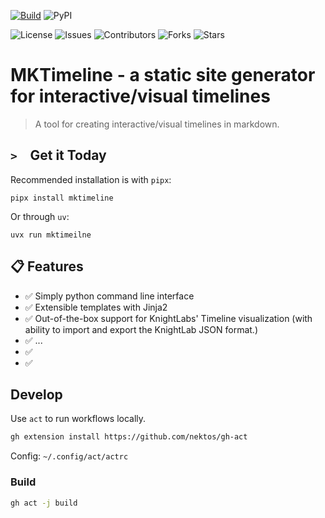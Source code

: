 [![Build](https://github.com/jduprey/mktimeline/actions/workflows/code-quality.yml/badge.svg)](https://github.com/jduprey/mktimeline/actions/workflows/code-quality.yml)
![PyPI](https://img.shields.io/pypi/v/mktimeline)

<!-- ![Version](https://img.shields.io/github/v/release/jduprey/mktimeline) -->


![License](https://img.shields.io/github/license/jduprey/mktimeline) ![Issues](https://img.shields.io/github/issues/jduprey/mktimeline) ![Contributors](https://img.shields.io/github/contributors/jduprey/mktimeline) ![Forks](https://img.shields.io/github/forks/jduprey/mktimeline) ![Stars](https://img.shields.io/github/stars/jduprey/mktimeline) 

# MKTimeline - a static site generator for interactive/visual timelines

> A tool for creating interactive/visual timelines in markdown. 

## `> ` &nbsp;Get it Today

Recommended installation is with `pipx`:

```
pipx install mktimeline
```

Or through `uv`:

```
uvx run mktimeilne
```

## 📋 Features

- ✅ Simply python command line interface
- ✅ Extensible templates with Jinja2
- ✅ Out-of-the-box support for KnightLabs' Timeline visualization (with ability to import and export the KnightLab JSON format.)
- ✅ ...
- ✅ 
- ✅ 

## Develop

Use `act` to run workflows locally.

```bash
gh extension install https://github.com/nektos/gh-act
```

Config: `~/.config/act/actrc`

### Build

```bash
gh act -j build
```
